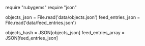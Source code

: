 require "rubygems"
require "json"

objects_json = File.read('data/objects.json')
feed_entries_json = File.read('data/feed_entries.json')

objects_hash = JSON[objects_json]
feed_entries_array = JSON[feed_entries_json]
